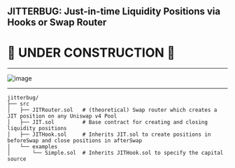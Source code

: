 ## JITTERBUG: Just-in-time Liquidity Positions via Hooks or Swap Router

# :construction: UNDER CONSTRUCTION :construction: 

---

![image](https://github.com/user-attachments/assets/066383c4-7ad8-4703-820b-802af74a5dca)

---

```
jitterbug/
├── src
│   ├── JITRouter.sol   # (theoretical) Swap router which creates a JIT position on any Uniswap v4 Pool
│   ├── JIT.sol         # Base contract for creating and closing liquidity positions
│   ├── JITHook.sol     # Inherits JIT.sol to create positions in beforeSwap and close positions in afterSwap
│   └── examples
│       └── Simple.sol  # Inherits JITHook.sol to specify the capital source
```
